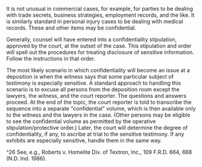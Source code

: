 
It is not unusual in commercial cases, for example, for parties to be dealing with trade secrets, business strategies, employment records, and the like. It is similarly standard in personal injury cases to be dealing with medical records. These and other items may be confidential.

Generally, counsel will have entered into a confidentiality stipulation, approved by the court, at the outset of the case. This stipulation and order will spell out the procedures for treating disclosure of sensitive information. Follow the instructions in that order.

The most likely scenario in which confidentiality will become an issue at a deposition is when the witness says that some particular subject of testimony is especially sensitive. A standard approach to handling this scenario is to excuse all persons from the deposition room except the lawyers, the witness, and the court reporter. The questions and answers proceed. At the end of the topic, the court reporter is told to transcribe the sequence into a separate "confidential" volume, which is then available only to the witness and the lawyers in the case. (Other persons may be eligible to see the confidential volume as permitted by the operative stipulation/protective order.) Later, the court will determine the degree of confidentiality, if any, to ascribe at trial to the sensitive testimony. If any exhibits are especially sensitive, handle them in the same way.


^26 See, e.g., Roberts v. Homelite Div. of Textron, Inc., 109 F.R.D. 664, 668 (N.D. Ind. 1986).